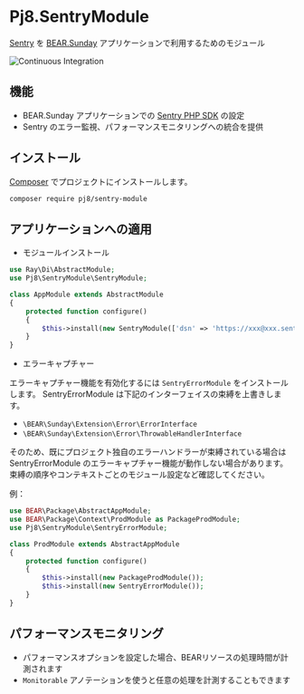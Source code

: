 # Pj8.SentryModule

[Sentry](https://docs.sentry.io/platforms/php/) を [BEAR.Sunday](http://bearsunday.github.io/) アプリケーションで利用するためのモジュール

![Continuous Integration](https://github.com/pj8/pj8.sentrymodule/workflows/Continuous%20Integration/badge.svg)

## 機能

* BEAR.Sunday アプリケーションでの [Sentry PHP SDK](https://github.com/getsentry/sentry-php) の設定
* Sentry のエラー監視、パフォーマンスモニタリングへの統合を提供

## インストール

[Composer](https://getcomposer.org/) でプロジェクトにインストールします。

```bash
composer require pj8/sentry-module
```

## アプリケーションへの適用

- モジュールインストール

```php
use Ray\Di\AbstractModule;
use Pj8\SentryModule\SentryModule;

class AppModule extends AbstractModule
{
    protected function configure()
    {
        $this->install(new SentryModule(['dsn' => 'https://xxx@xxx.sentry.io/xxx"']));
    }
}
```

- エラーキャプチャー

エラーキャプチャー機能を有効化するには `SentryErrorModule` をインストールします。
SentryErrorModule は下記のインターフェイスの束縛を上書きします。

- `\BEAR\Sunday\Extension\Error\ErrorInterface`
- `\BEAR\Sunday\Extension\Error\ThrowableHandlerInterface`

そのため、既にプロジェクト独自のエラーハンドラーが束縛されている場合は SentryErrorModule のエラーキャプチャー機能が動作しない場合があります。
束縛の順序やコンテキストごとのモジュール設定など確認してください。

例：
```php
use BEAR\Package\AbstractAppModule;
use BEAR\Package\Context\ProdModule as PackageProdModule;
use Pj8\SentryModule\SentryErrorModule;

class ProdModule extends AbstractAppModule
{
    protected function configure()
    {
        $this->install(new PackageProdModule());
        $this->install(new SentryErrorModule());
    }
}
```

## パフォーマンスモニタリング

- パフォーマンスオプションを設定した場合、BEARリソースの処理時間が計測されます
- `Monitorable` アノテーションを使うと任意の処理を計測することもできます
